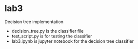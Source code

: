 # lab3
Decision tree implementation
  - decision_tree.py is the classifier file
  - test_script.py is for testing the classifier
  - lab3.ipynb is jupyter notebook for the decision tree classifier
